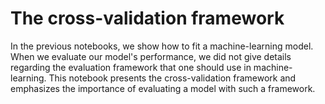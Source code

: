 # The cross-validation framework

In the previous notebooks, we show how to fit a machine-learning model. When we
evaluate our model's performance, we did not give details regarding the
evaluation framework that one should use in machine-learning. This notebook
presents the cross-validation framework and emphasizes the importance of
evaluating a model with such a framework.

```{tableofcontents}

```
